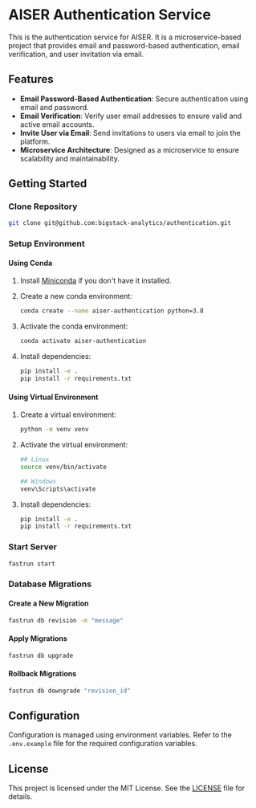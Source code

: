# AISER Authentication Service

This is the authentication service for AISER. It is a microservice-based project that provides email and password-based authentication, email verification, and user invitation via email.

## Features

- **Email Password-Based Authentication**: Secure authentication using email and password.
- **Email Verification**: Verify user email addresses to ensure valid and active email accounts.
- **Invite User via Email**: Send invitations to users via email to join the platform.
- **Microservice Architecture**: Designed as a microservice to ensure scalability and maintainability.

## Getting Started

### Clone Repository

```sh
git clone git@github.com:bigstack-analytics/authentication.git
```

### Setup Environment

#### Using Conda

1. Install [Miniconda](https://docs.conda.io/en/latest/miniconda.html) if you don't have it installed.
2. Create a new conda environment:

   ```sh
   conda create --name aiser-authentication python=3.8
   ```

3. Activate the conda environment:

   ```sh
   conda activate aiser-authentication
   ```

4. Install dependencies:

   ```sh
   pip install -e .
   pip install -r requirements.txt
   ```

#### Using Virtual Environment

1. Create a virtual environment:

   ```sh
   python -m venv venv
   ```

2. Activate the virtual environment:

   ```sh
   ## Linux
   source venv/bin/activate

   ## Windows
   venv\Scripts\activate
   ```

3. Install dependencies:

   ```sh
   pip install -e .
   pip install -r requirements.txt
   ```

### Start Server

```sh
fastrun start
```

### Database Migrations

#### Create a New Migration

```sh
fastrun db revision -m "message"
```

#### Apply Migrations

```sh
fastrun db upgrade
```

#### Rollback Migrations

```sh
fastrun db downgrade "revision_id"
```

## Configuration

Configuration is managed using environment variables. Refer to the `.env.example` file for the required configuration variables.

## License

This project is licensed under the MIT License. See the [LICENSE](LICENSE) file for details.
